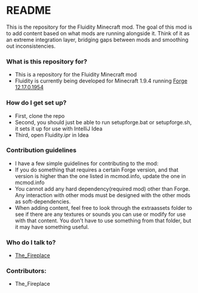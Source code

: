 # README #

This is the repository for the Fluidity Minecraft mod. The goal of this mod is to add content based on what mods are running alongside it. Think of it as an extreme integration layer, bridging gaps between mods and smoothing out inconsistencies.

### What is this repository for? ###

* This is a repository for the Fluidity Minecraft mod
* Fluidity is currently being developed for Minecraft 1.9.4 running [Forge 12.17.0.1954](http://adfoc.us/serve/sitelinks/?id=271228&url=http://files.minecraftforge.net/maven/net/minecraftforge/forge/1.9.4-12.17.0.1954/forge-1.9.4-12.17.0.1954-mdk.zip)

### How do I get set up? ###

* First, clone the repo
* Second, you should just be able to run setupforge.bat or setupforge.sh, it sets it up for use with IntelliJ Idea
* Third, open Fluidity.ipr in Idea

### Contribution guidelines ###

* I have a few simple guidelines for contributing to the mod:
* If you do something that requires a certain Forge version, and that version is higher than the one listed in mcmod.info, update the one in mcmod.info
* You cannot add any hard dependency(required mod) other than Forge. Any interaction with other mods must be designed with the other mods as soft-dependencies.
* When adding content, feel free to look through the extraassets folder to see if there are any textures or sounds you can use or modify for use with that content. You don't have to use something from that folder, but it may have something useful.

### Who do I talk to? ###

* [The_Fireplace](http://minecraft.curseforge.com/members/The_Fireplace)

### Contributors: ###
* The_Fireplace
